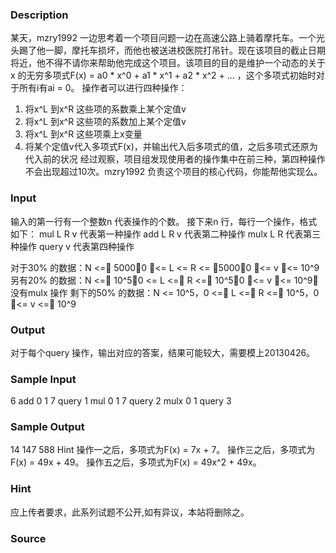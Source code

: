 
### Description
某天，mzry1992 一边思考着一个项目问题一边在高速公路上骑着摩托车。一个光头踢了他一脚，摩托车损坏，而他也被送进校医院打吊针。现在该项目的截止日期将近，他不得不请你来帮助他完成这个项目。该项目的目的是维护一个动态的关于x 的无穷多项式F(x) = a0 * x^0 + a1 * x^1 + a2 * x^2 + ... ，这个多项式初始时对于所有i有ai = 0。
操作者可以进行四种操作：
1. 将x^L 到x^R 这些项的系数乘上某个定值v
2. 将x^L 到x^R 这些项的系数加上某个定值v
 
3. 将x^L 到x^R 这些项乘上x变量
4. 将某个定值v代入多项式F(x)，并输出代入后多项式的值，之后多项式还原为代入前的状况
经过观察，项目组发现使用者的操作集中在前三种，第四种操作不会出现超过10次。mzry1992 负责这个项目的核心代码，你能帮他实现么。
### Input
输入的第一行有一个整数n 代表操作的个数。
接下来n 行，每行一个操作，格式如下：
mul L R v 代表第一种操作
add L R v 代表第二种操作
mulx L R 代表第三种操作
query v 代表第四种操作

对于30% 的数据：N <= 5000，0 <= L <= R <= 5000，0 <= v <= 10^9
另有20% 的数据：N <= 10^5，0 <= L <= R <= 10^5，0 <= v <= 10^9，没有mulx 操作
剩下的50% 的数据：N <= 10^5，0 <= L <= R <= 10^5，0 <= v <= 10^9 
### Output
对于每个query 操作，输出对应的答案，结果可能较大，需要模上20130426。
### Sample Input
6
add 0 1 7
query 1
mul 0 1 7
query 2
mulx 0 1
query 3

### Sample Output
14
147
588
Hint
操作一之后，多项式为F(x) = 7x + 7。
操作三之后，多项式为F(x) = 49x + 49。
操作五之后，多项式为F(x) = 49x^2 + 49x。 
### Hint
应上传者要求，此系列试题不公开,如有异议，本站将删除之。
### Source
